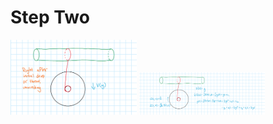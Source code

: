 # Step Two

<img src="Step2.png" alt="Step 1" width="40%">

<img src="Step2Worked.png" alt="Step 1" width="40%">
